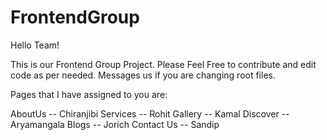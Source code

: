 # FrontendGroup

Hello Team!

This is our Frontend Group Project. Please Feel Free to contribute and edit code as per needed.
Messages us if you are changing root files.

Pages that I have assigned to you are:

AboutUs -- Chiranjibi
Services -- Rohit
Gallery -- Kamal
Discover -- Aryamangala
Blogs -- Jorich
Contact Us -- Sandip
